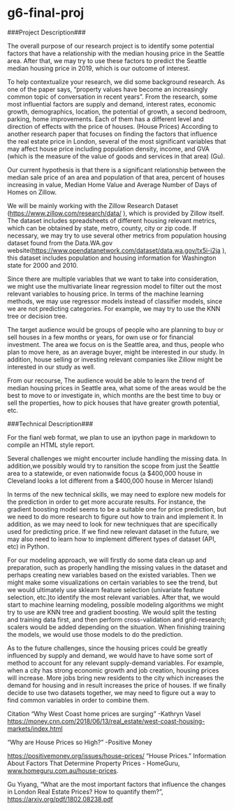 # g6-final-proj

###Project Description###

The overall purpose of our research project is to identify some potential factors that have a relationship with the median housing price in the Seattle area. After that, we may try to use these factors to predict the Seattle median housing price in 2019, which is our outcome of interest.

To help contextualize your research, we did some background research. As one of the paper says, “property values have become an increasingly common topic of conversation in recent years”. From the research, some most influential factors are supply and demand, interest rates, economic growth, demographics, location, the potential of growth, a second bedroom, parking, home improvements. Each of them has a different level and direction of effects with the price of houses. (House Prices) According to another research paper that focuses on finding the factors that influence the real estate price in London, several of the most significant variables that may affect house price including population density, income, and GVA (which is the measure of the value of goods and services in that area) (Gu).



Our current hypothesis is that there is a significant relationship between the median sale price of an area and population of that area, percent of houses increasing in value, Median Home Value and Average Number of Days of Homes on Zillow.

We will be mainly working with the Zillow Research Dataset (https://www.zillow.com/research/data/
), which is provided by Zillow itself. The dataset includes spreadsheets of different housing relevant metrics, which can be obtained by state, metro, county, city or zip code. If necessary, we may try to use several other metrics from population housing dataset found from the Data.WA.gov website(https://www.opendatanetwork.com/dataset/data.wa.gov/tx5i-i2ja
), this dataset includes population and housing information for Washington state for 2000 and 2010.

Since there are multiple variables that we want to take into consideration, we might use the multivariate linear regression model to filter out the most relevant variables to housing price. In terms of the machine learning methods, we may use regressor models instead of classifier models, since we are not predicting categories. For example, we may try to use the KNN tree or decision tree.

The target audience would be groups of people who are planning to buy or sell houses in a few months or years, for own use or for financial investment. The area we focus on is the Seattle area, and thus, people who plan to move here, as an average buyer, might be interested in our study. In addition, house selling or investing relevant companies like Zillow might be interested in our study as well.

From our recourse, The audience would be able to learn the trend of median housing prices in Seattle area, what some of the areas would be the best to move to or investigate in, which months are the best time to buy or sell the properties, how to pick houses that have greater growth potential, etc. 

###Technical Description###

For the fianl web format, we plan to use an ipython page in markdown to compile an HTML style report.

Several challenges we might encourter include handling the missing data. In addition,we possibly would try to ransition the scope from just the Seattle area to a statewide, or even nationwide focus (a $400,000 house in Cleveland looks a lot different from a $400,000 house in Mercer Island)
 
In terms of the new technical skills, we may need to explore new models for the prediction in order to get more accurate results. For instance, the gradient boosting model seems to be a suitable one for price prediction, but we need to do more research to figure out how to train and implement it. In addition, as we may need to look for new techniques that are specifically used for predicting price. If we find new relevant dataset in the future, we may also need to learn how to implement different types of dataset (API, etc) in Python.

For our modeling approach, we will firstly do some data clean up and preparation, such as properly handling the missing values in the dataset and perhaps creating new variables based on the existed variables. Then we might make some visualizations on certain variables to see the trend, but we would ultimately use sklearn feature selection (univariate feature selection, etc.)to identify the most relevant variables. After that, we would start to machine learning modeling, possible modeling algorithms we might try to use are KNN tree and gradient boosting. We would split the testing and training data first, and then perform cross-validation and grid-research; scalers would be added depending on the situation. When finishing training the models, we would use those models to do the prediction.

As to the future challenges, since the housing prices could be greatly influenced by supply and demand, we would have to have some sort of method to account for any relevant supply-demand variables. For example, when a city has strong economic growth and job creation, housing prices will increase. More jobs bring new residents to the city which increases the demand for housing and in result increases the price of houses. If we finally decide to use two datasets together, we may need to figure out a way to find common variables in order to combine them.

Citation
“Why West Coast home prices are surging” -Kathryn Vasel https://money.cnn.com/2018/06/13/real_estate/west-coast-housing-markets/index.html

“Why are House Prices so High?” -Positive Money

https://positivemoney.org/issues/house-prices/
“House Prices.” Information About Factors That Determine Property Prices - HomeGuru, www.homeguru.com.au/house-prices.

Gu Yiyang, “What are the most important factors that influence the changes in London Real Estate Prices? How to quantify them?”,  https://arxiv.org/pdf/1802.08238.pdf
